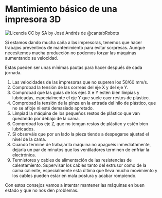 # Mantimiento básico de una impresora 3D

![Licencia CC by SA](./images/CCbySQ_88x31.png) by José Andrés de @cantabRobots


Si estamos dando mucha caña a las impresoras, tenemos que hacer trabajos preventivos de mantenimiento para evitar sorpresas. Aunque necesitemos mucha producción no podemos forzar las máquinas aumentando su velocidad. 

Estas pueden ser unas mínimas pautas para hacer después de cada jornada.

1. Las velocidades de las impresoras que no superen los 50/60 mm/s.
2. Comprobad la tensión de las correas del eje X y del eje Y.
3. Comprobad que las guías de los ejes X e Y estén bien limpias y lubricadas, especialmente el eje Y que suele caer restos de plástico.
4. Comprobad la tensión de la pinza en la entrada del hilo de plástico, que no se afloje ni esté demasiado apretado.
5. Limpiad la máquina de los pequeños restos de plástico que van quedando por debajo de la cama.
6. Comprobad los eje Z, que no tengan restos de plástico y estén bien lubricados.
7. Si observáis que por un lado la pieza tiende a despegarse ajustad el nivel de la cama.
8. Cuando termine de trabajar la máquina no apaguéis inmediatamente, dejarla un par de minutos que los ventiladores terminen de enfriar la electrónica.
9. Termistores y cables de alimentación de las resistencias de calentamiento. Supervisar los cables tanto del extrusor como de la cama caliente, especialmente esta última que lleva mucho movimiento y los cables pueden estar en mala postura y acabar rompiendo.

Con estos consejos vamos a intentar mantener las máquinas en buen estado y que no nos den problemas.